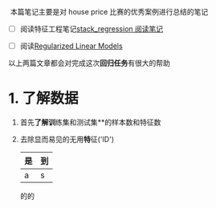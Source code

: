 
‌‌‌
本篇笔记主要是对 house price 比赛的优秀案例进行总结的笔记
- [ ] 阅读特征工程笔记[stack_regression 阅读笔记](stack_regression%20阅读笔记.md)
- [ ] 阅读[Regularized Linear Models](https://www.kaggle.com/apapiu/regularized-linear-models)


以上两篇文章都会对完成这次**回归任务**有很大的帮助



# 1. 了解数据
1. 首先**了解训**练集和测试集**的样本数和特征数
2. 去除显而易见的无用**特**征('ID')

	| 是  | 到  |
	| --- | --- |
	| a   | s   |
	
	的的